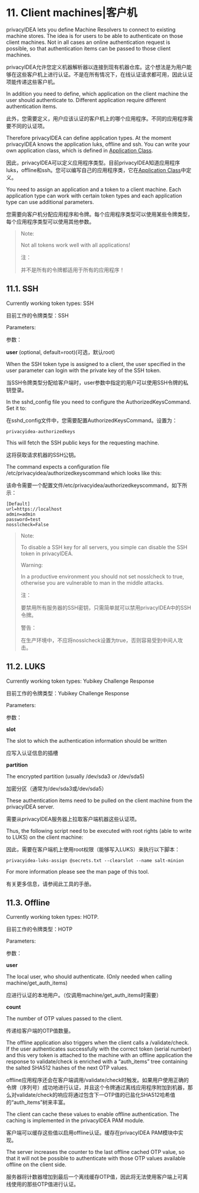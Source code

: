 # 11. Client machines|客户机

privacyIDEA lets you define Machine Resolvers to connect to existing machine stores. The idea is for users to be able to authenticate on those client machines. Not in all cases an online authentication request is possible, so that authentication items can be passed to those client machines.

privacyIDEA允许您定义机器解析器以连接到现有机器仓库。这个想法是为用户能够在这些客户机上进行认证。不是在所有情况下，在线认证请求都可用，因此认证项能传递这些客户机。

In addition you need to define, which application on the client machine the user should authenticate to. Different application require different authentication items.

此外，您需要定义，用户应该认证的客户机上的哪个应用程序。不同的应用程序需要不同的认证项。

Therefore privacyIDEA can define application types. At the moment privacyIDEA knows the application luks, offline and ssh. You can write your own application class, which is defined in [Application Class](http://privacyidea.readthedocs.io/en/latest/modules/lib/applicationclass.html#code-application-class).

因此，privacyIDEA可以定义应用程序类型。目前privacyIDEA知道应用程序luks，offline和ssh。您可以编写自己的应用程序类，它在[Application Class](http://privacyidea.readthedocs.io/en/latest/modules/lib/applicationclass.html#code-application-class)中定义。

You need to assign an application and a token to a client machine. Each application type can work with certain token types and each application type can use additional parameters.

您需要向客户机分配应用程序和令牌。每个应用程序类型可以使用某些令牌类型，每个应用程序类型可以使用其他参数。

> Note:
> 
> Not all tokens work well with all applications!
> 
> 注：
> 
> 并不是所有的令牌都适用于所有的应用程序！

## 11.1. SSH

Currently working token types: SSH

目前工作的令牌类型：SSH

Parameters:

参数：

**user** (optional, default=root)(可选，默认root)

When the SSH token type is assigned to a client, the user specified in the user parameter can login with the private key of the SSH token.

当SSH令牌类型分配给客户端时，user参数中指定的用户可以使用SSH令牌的私钥登录。

In the sshd_config file you need to configure the AuthorizedKeysCommand. Set it to:

在sshd_config文件中，您需要配置AuthorizedKeysCommand。设置为：

```
privacyidea-authorizedkeys
```

This will fetch the SSH public keys for the requesting machine.

这将获取请求机器的SSH公钥。

The command expects a configuration file /etc/privacyidea/authorizedkeyscommand which looks like this:

该命令需要一个配置文件/etc/privacyidea/authorizedkeyscommand，如下所示：

```
[Default]
url=https://localhost
admin=admin
password=test
nosslcheck=False
```

> Note:
> 
> To disable a SSH key for all servers, you simple can disable the SSH token in privacyIDEA.
> 
> Warning:
> 
> In a productive environment you should not set nosslcheck to true, otherwise you are vulnerable to man in the middle attacks.
> 
> 注：
> 
> 要禁用所有服务器的SSH密钥，只需简单就可以禁用privacyIDEA中的SSH令牌。
> 
> 警告：
> 
> 在生产环境中，不应将nosslcheck设置为true，否则容易受到中间人攻击。

## 11.2. LUKS

Currently working token types: Yubikey Challenge Response

目前工作的令牌类型：Yubikey Challenge Response

Parameters:

参数：

**slot**

The slot to which the authentication information should be written

应写入认证信息的插槽

**partition**

The encrypted partition (usually /dev/sda3 or /dev/sda5)

加密分区（通常为/dev/sda3或/dev/sda5）

These authentication items need to be pulled on the client machine from the privacyIDEA server.

需要从privacyIDEA服务器上拉取客户端机器这些认证项。

Thus, the following script need to be executed with root rights (able to write to LUKS) on the client machine:

因此，需要在客户端机上使用root权限（能够写入LUKS）来执行以下脚本：

```
privacyidea-luks-assign @secrets.txt --clearslot --name salt-minion
```

For more information please see the man page of this tool.

有关更多信息，请参阅此工具的手册。

## 11.3. Offline

Currently working token types: HOTP.

目前工作的令牌类型：HOTP

Parameters:

参数：

**user**

The local user, who should authenticate. (Only needed when calling machine/get_auth_items)

应进行认证的本地用户。（仅调用machine/get_auth_items时需要）

**count**

The number of OTP values passed to the client.

传递给客户端的OTP值数量。

The offline application also triggers when the client calls a /validate/check. If the user authenticates successfully with the correct token (serial number) and this very token is attached to the machine with an offline application the response to validate/check is enriched with a “auth_items” tree containing the salted SHA512 hashes of the next OTP values.

offline应用程序还会在客户端调用/validate/check时触发。如果用户使用正确的令牌（序列号）成功地进行认证，并且这个令牌通过离线应用程序附加到机器，那么对validate/check的响应将通过包含下一OTP值的已盐化SHA512哈希值的“auth_items”树来丰富。

The client can cache these values to enable offline authentication. The caching is implemented in the privacyIDEA PAM module.

客户端可以缓存这些值以启用offline认证。缓存在privacyIDEA PAM模块中实现。

The server increases the counter to the last offline cached OTP value, so that it will not be possible to authenticate with those OTP values available offline on the client side.

服务器将计数器增加到最后一个离线缓存OTP值，因此将无法使用客户端上可离线使用的那些OTP值进行认证。